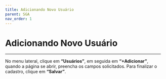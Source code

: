 ```yaml
---
title: Adicionando Novo Usuário
parent: SGA
nav_order: 1
---
```


#  Adicionando Novo Usuário
---

No menu lateral, clique em **“Usuários”**, em seguida em **“+Adicionar”**, quando a página se abrir, preencha os campos solicitados. Para finalizar o cadastro, clique em **“Salvar”**. 
